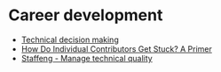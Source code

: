 # Career development

* [Technical decision making](https://www.reforge.com/blog/technical-decision-making)
* [How Do Individual Contributors Get Stuck? A Primer](https://www.elidedbranches.com/2017/01/how-do-individual-contributors-get.html?m=1)
* [Staffeng - Manage technical quality](https://staffeng.com/guides/manage-technical-quality)
